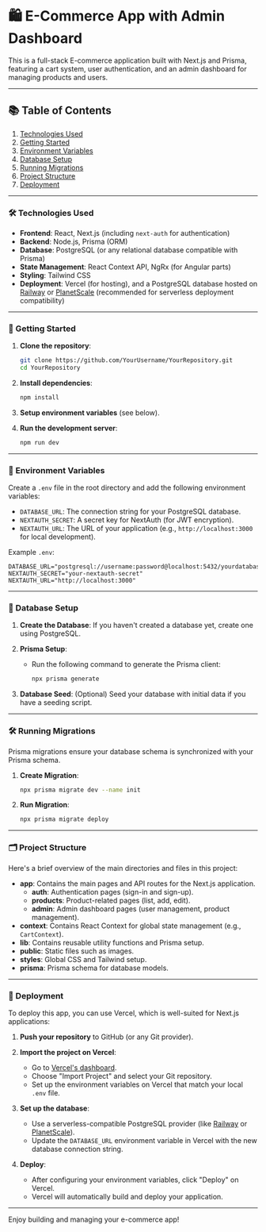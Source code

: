 # 🛍️ E-Commerce App with Admin Dashboard

This is a full-stack E-commerce application built with Next.js and Prisma, featuring a cart system, user authentication, and an admin dashboard for managing products and users.

---

## 📚 Table of Contents

1. [Technologies Used](#technologies-used)
2. [Getting Started](#getting-started)
3. [Environment Variables](#environment-variables)
4. [Database Setup](#database-setup)
5. [Running Migrations](#running-migrations)
6. [Project Structure](#project-structure)
7. [Deployment](#deployment)

---

### 🛠 Technologies Used

- **Frontend**: React, Next.js (including `next-auth` for authentication)
- **Backend**: Node.js, Prisma (ORM)
- **Database**: PostgreSQL (or any relational database compatible with Prisma)
- **State Management**: React Context API, NgRx (for Angular parts)
- **Styling**: Tailwind CSS
- **Deployment**: Vercel (for hosting), and a PostgreSQL database hosted on [Railway](https://railway.app/) or [PlanetScale](https://planetscale.com/) (recommended for serverless deployment compatibility)

---

### 🚀 Getting Started

1. **Clone the repository**:

   ```bash
   git clone https://github.com/YourUsername/YourRepository.git
   cd YourRepository
   ```

2. **Install dependencies**:

   ```bash
   npm install
   ```

3. **Setup environment variables** (see below).

4. **Run the development server**:
   ```bash
   npm run dev
   ```

---

### 🔑 Environment Variables

Create a `.env` file in the root directory and add the following environment variables:

- `DATABASE_URL`: The connection string for your PostgreSQL database.
- `NEXTAUTH_SECRET`: A secret key for NextAuth (for JWT encryption).
- `NEXTAUTH_URL`: The URL of your application (e.g., `http://localhost:3000` for local development).

Example `.env`:

```env
DATABASE_URL="postgresql://username:password@localhost:5432/yourdatabase"
NEXTAUTH_SECRET="your-nextauth-secret"
NEXTAUTH_URL="http://localhost:3000"
```

---

### 📂 Database Setup

1. **Create the Database**: If you haven't created a database yet, create one using PostgreSQL.

2. **Prisma Setup**:

   - Run the following command to generate the Prisma client:
     ```bash
     npx prisma generate
     ```

3. **Database Seed**: (Optional) Seed your database with initial data if you have a seeding script.

---

### 🛠 Running Migrations

Prisma migrations ensure your database schema is synchronized with your Prisma schema.

1. **Create Migration**:

   ```bash
   npx prisma migrate dev --name init
   ```

2. **Run Migration**:
   ```bash
   npx prisma migrate deploy
   ```

---

### 🗂 Project Structure

Here's a brief overview of the main directories and files in this project:

- **app**: Contains the main pages and API routes for the Next.js application.
  - **auth**: Authentication pages (sign-in and sign-up).
  - **products**: Product-related pages (list, add, edit).
  - **admin**: Admin dashboard pages (user management, product management).
- **context**: Contains React Context for global state management (e.g., `CartContext`).
- **lib**: Contains reusable utility functions and Prisma setup.
- **public**: Static files such as images.
- **styles**: Global CSS and Tailwind setup.
- **prisma**: Prisma schema for database models.

---

### 🚀 Deployment

To deploy this app, you can use Vercel, which is well-suited for Next.js applications:

1. **Push your repository** to GitHub (or any Git provider).

2. **Import the project on Vercel**:

   - Go to [Vercel's dashboard](https://vercel.com/dashboard).
   - Choose "Import Project" and select your Git repository.
   - Set up the environment variables on Vercel that match your local `.env` file.

3. **Set up the database**:

   - Use a serverless-compatible PostgreSQL provider (like [Railway](https://railway.app/) or [PlanetScale](https://planetscale.com/)).
   - Update the `DATABASE_URL` environment variable in Vercel with the new database connection string.

4. **Deploy**:
   - After configuring your environment variables, click "Deploy" on Vercel.
   - Vercel will automatically build and deploy your application.

---

Enjoy building and managing your e-commerce app!
